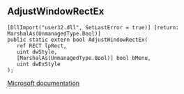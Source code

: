## AdjustWindowRectEx

```
[DllImport("user32.dll", SetLastError = true)] [return: MarshalAs(UnmanagedType.Bool)]
public static extern bool AdjustWindowRectEx(
   ref RECT lpRect,
   uint dwStyle,
   [MarshalAs(UnmanagedType.Bool)] bool bMenu,
   uint dwExStyle
);
```

[Microsoft documentation](https://docs.microsoft.com/en-us/windows/win32/api/winuser/nf-winuser-adjustwindowrectex)
